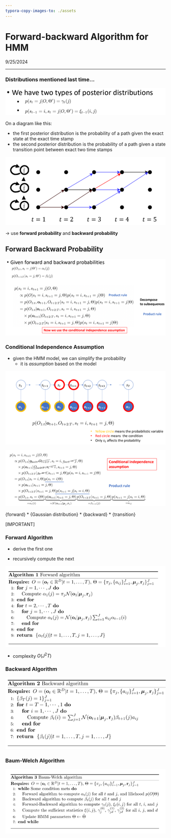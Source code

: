 ```yaml
---
typora-copy-images-to: ./assets
---
```


# Forward-backward Algorithm for HMM

9/25/2024

---

### Distributions mentioned last time...

![image-20240925155622470](./assets/image-20240925155622470.png)

On a diagram like this:

- the first posterior distribution is the probability of a path given the exact state at the exact time stamp
- the second posterior distribution is the probability of a path given a state transition point between exact two time stamps

![image-20240925155659831](./assets/image-20240925155659831.png)



-> use **forward probability** and **backward probability**





## Forward Backward Probability

![image-20240925160016433](./assets/image-20240925160016433.png)

### Conditional Independence Assumption

- given the HMM model, we can simplify the probability
  - it is *assumption* based on the model

![image-20240925160558154](./assets/image-20240925160558154.png)

![image-20240925160752898](./assets/image-20240925160752898.png)

{forward} * {Gaussian distribution} * {backward} * {transition}

[IMPORTANT]





### Forward Algorithm

- derive the first one

- recursively compute the next

![image-20240925161720106](./assets/image-20240925161720106.png)

- complexity $O(J^2T)$



### Backward Algorithm

![image-20240925163003182](./assets/image-20240925163003182.png)







### Baum-Welch Algorithm

![image-20240925163107557](./assets/image-20240925163107557.png)

